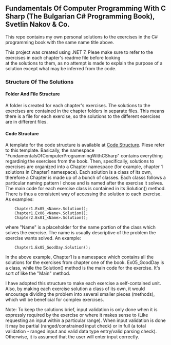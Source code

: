 ## Fundamentals Of Computer Programming With C Sharp (The Bulgarian C# Programming Book), Svetlin Nakov & Co. ##
This repo contains my own personal solutions to the exercises in the C# programming book with the same name title above.

This project was created using .NET 7. Pleae make sure to refer to the exercises in each chapter's readme file before looking  
at the solutions to them, as no attempt is made to explain the purpose of a solution except what may be inferred from the code.
  

### Structure Of The Solutions ###
#### Folder And File Structure ####
A folder is created for each chapter's exercises. The solutions to the exercises are contained in the chapter folders in separate files. This means there is a file for each exercise, so the solutions to the different exercises are in different files.

#### Code Structure ####
A template for the code structure is available at [Code Structure](Exercises/code_structure_template.txt). Plese refer to this template. Basically, the namespace "FundamentalsOfComputerProgrammingWithCSharp" contains everything regardinig the exercises from the book. Then, specifically, solutions to exercises are organized into a Chapter namespace (for example, chapter 1 solutions in Chapter1 namespace). Each solution is a class of its own, therefore a Chapter is made up of a bunch of classes. Each classs follows a particular naming pattern I chose and is named after the exercise it solves. The main code for each exercise class is contained in its Solution() method. There is thus a consistent way of accessing the solution to each exercise. As examples:

        Chapter1.Ex05_<Name>.Solution();
        Chapter1.Ex06_<Name>.Solution();
        Chapter2.Ex01_<Name>.Solution();

where "Name" is a placeholder for the name portion of the class which solves the exercise. The name is usually descriptive of the problem the exercise wants solved. An example:
        
        Chapter1.Ex05_GoodDay.Solution();

In the above example, Chapter1 is a namespace which contains all the solutions for the exercises from chapter one of the book. Ex05_GoodDay is a class, while the Solution() method is the main code for the exercise. It's sort of like the "Main" method.  
  
  
I have adopted this structure to make each exercise a self-contained unit. Also, by making each exercise solution a class of its own, it would encourage dividing the problem into several smaller pieces (methods), which will be beneficial for complex exercises.  
  
  
Note: To keep the solutions brief, input validation is only done when it is expressly required by the exercise or where it makes sense to (Like requesting an input within a particular range). When input validation is done it may be partial (ranged/constrained input check) or in full (a total validation - ranged input and valid data type entry/valid parsing check). Otherwise, it is assumed that the user will enter input correctly.